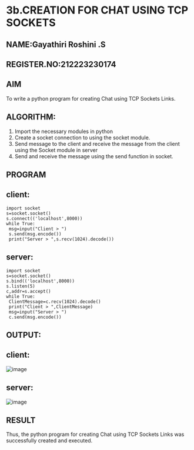 # 3b.CREATION FOR CHAT USING TCP SOCKETS
## NAME:Gayathiri Roshini .S
## REGISTER.NO:212223230174
## AIM
To write a python program for creating Chat using TCP Sockets Links.
## ALGORITHM:
1. Import the necessary modules in python
2. Create a socket connection to using the socket module.
3. Send message to the client and receive the message from the client using the Socket module in
 server
4. Send and receive the message using the send function in socket.
## PROGRAM
## client:
```
import socket
s=socket.socket()
s.connect(('localhost',8000))
while True:
 msg=input("Client > ")
 s.send(msg.encode())
 print("Server > ",s.recv(1024).decode())
```
## server:
```
import socket
s=socket.socket()
s.bind(('localhost',8000))
s.listen(5)
c,addr=s.accept()
while True:
 ClientMessage=c.recv(1024).decode()
 print("Client > ",ClientMessage)
 msg=input("Server > ")
 c.send(msg.encode())
```
## OUTPUT:
## client:
![image](https://github.com/Rajaraman77/3b_CHAT_USING_TCP_SOCKETS/assets/150319383/b11b7db7-2daa-4452-af95-3f19c7615a7d)
## server:
![image](https://github.com/Rajaraman77/3b_CHAT_USING_TCP_SOCKETS/assets/150319383/ce4fe94e-f652-42e6-89fa-cf6179cfa69c)

## RESULT
Thus, the python program for creating Chat using TCP Sockets Links was successfully 
created and executed.
